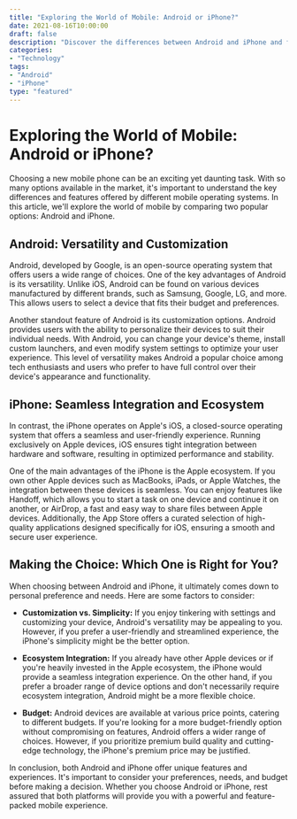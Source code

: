 ```yaml
--- 
title: "Exploring the World of Mobile: Android or iPhone?"
date: 2021-08-16T10:00:00
draft: false
description: "Discover the differences between Android and iPhone and find out which mobile operating system suits you best."
categories: 
- "Technology"
tags: 
- "Android"
- "iPhone"
type: "featured"
---
```


# Exploring the World of Mobile: Android or iPhone?

Choosing a new mobile phone can be an exciting yet daunting task. With so many options available in the market, it's important to understand the key differences and features offered by different mobile operating systems. In this article, we'll explore the world of mobile by comparing two popular options: Android and iPhone.

## Android: Versatility and Customization

Android, developed by Google, is an open-source operating system that offers users a wide range of choices. One of the key advantages of Android is its versatility. Unlike iOS, Android can be found on various devices manufactured by different brands, such as Samsung, Google, LG, and more. This allows users to select a device that fits their budget and preferences.

Another standout feature of Android is its customization options. Android provides users with the ability to personalize their devices to suit their individual needs. With Android, you can change your device's theme, install custom launchers, and even modify system settings to optimize your user experience. This level of versatility makes Android a popular choice among tech enthusiasts and users who prefer to have full control over their device's appearance and functionality.

## iPhone: Seamless Integration and Ecosystem

In contrast, the iPhone operates on Apple's iOS, a closed-source operating system that offers a seamless and user-friendly experience. Running exclusively on Apple devices, iOS ensures tight integration between hardware and software, resulting in optimized performance and stability.

One of the main advantages of the iPhone is the Apple ecosystem. If you own other Apple devices such as MacBooks, iPads, or Apple Watches, the integration between these devices is seamless. You can enjoy features like Handoff, which allows you to start a task on one device and continue it on another, or AirDrop, a fast and easy way to share files between Apple devices. Additionally, the App Store offers a curated selection of high-quality applications designed specifically for iOS, ensuring a smooth and secure user experience.

## Making the Choice: Which One is Right for You?

When choosing between Android and iPhone, it ultimately comes down to personal preference and needs. Here are some factors to consider:

- **Customization vs. Simplicity:** If you enjoy tinkering with settings and customizing your device, Android's versatility may be appealing to you. However, if you prefer a user-friendly and streamlined experience, the iPhone's simplicity might be the better option.

- **Ecosystem Integration:** If you already have other Apple devices or if you're heavily invested in the Apple ecosystem, the iPhone would provide a seamless integration experience. On the other hand, if you prefer a broader range of device options and don't necessarily require ecosystem integration, Android might be a more flexible choice.

- **Budget:** Android devices are available at various price points, catering to different budgets. If you're looking for a more budget-friendly option without compromising on features, Android offers a wider range of choices. However, if you prioritize premium build quality and cutting-edge technology, the iPhone's premium price may be justified.

In conclusion, both Android and iPhone offer unique features and experiences. It's important to consider your preferences, needs, and budget before making a decision. Whether you choose Android or iPhone, rest assured that both platforms will provide you with a powerful and feature-packed mobile experience.
